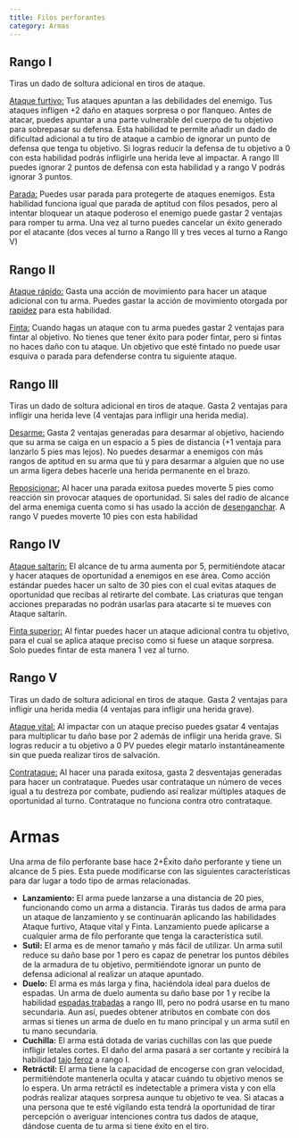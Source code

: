 ```yaml
---
title: Filos perforantes
category: Armas
---
```


## Rango I

Tiras un dado de soltura adicional en tiros de ataque.

<u>Ataque furtivo:</u> Tus ataques apuntan a las debilidades del enemigo. Tus ataques infligen +2 daño en ataques sorpresa o por flanqueo. Antes de atacar, puedes apuntar a una parte vulnerable del cuerpo de tu objetivo para sobrepasar su defensa. Esta habilidad te permite añadir un dado de dificultad adicional a tu tiro de ataque a cambio de ignorar un punto de defensa que tenga tu objetivo. Si logras reducir la defensa de tu objetivo a 0 con esta habilidad podrás infligirle una herida leve al impactar. A rango III puedes ignorar 2 puntos de defensa con esta habilidad y a rango V podrás ignorar 3 puntos.

<u>Parada:</u> Puedes usar parada para protegerte de ataques enemigos. Esta habilidad funciona igual que parada de aptitud con filos pesados, pero al intentar bloquear un ataque poderoso el enemigo puede gastar 2 ventajas para romper tu arma. Una vez al turno puedes cancelar un éxito generado por el atacante (dos veces al turno a Rango III y tres veces al turno a Rango V)

## Rango II

<u>Ataque rápido:</u> Gasta una acción de movimiento para hacer un ataque adicional con tu arma. Puedes gastar la acción de movimiento otorgada por [rapidez](https://raldamain.com/rules/Rangos/Combate/reflejos.html#rango-i) para esta habilidad.

<u>Finta:</u> Cuando hagas un ataque con tu arma puedes gastar 2 ventajas para fintar al objetivo. No tienes que tener éxito para poder fintar, pero si fintas no haces daño con tu ataque. Un objetivo que esté fintado no puede usar esquiva o parada para defenderse contra tu siguiente ataque.

## Rango III 

Tiras un dado de soltura adicional en tiros de ataque. Gasta 2 ventajas para infligir una herida leve (4 ventajas para infligir una herida media). 

<u>Desarme:</u> Gasta 2 ventajas generadas para desarmar al objetivo, haciendo que su arma se caiga en un espacio a 5 pies de distancia (+1 ventaja para lanzarlo 5 pies mas lejos). No puedes desarmar a enemigos con más rangos de aptitud en su arma que tú y para desarmar a alguien que no use un arma ligera debes hacerle una herida permanente en el brazo.

<u>Reposicionar:</u> Al hacer una parada exitosa puedes moverte 5 pies como reacción sin provocar ataques de oportunidad. Si sales del radio de alcance del arma enemiga cuenta como si has usado la acción de [desenganchar](https://raldamain.com/rules/Reglas%20principales/reglas%20de%20combate.html#acci%C3%B3n-de-movimiento). A rango V puedes moverte 10 pies con esta habilidad

## Rango IV

<u>Ataque saltarín:</u> El alcance de tu arma aumenta por 5, permitiéndote atacar y hacer ataques de oportunidad a enemigos en ese área. Como acción estándar puedes hacer un salto de 30 pies con el cual evitas ataques de oportunidad que recibas al retirarte del combate. Las criaturas que tengan acciones preparadas no podrán usarlas para atacarte si te mueves con Ataque saltarín.

<u>Finta superior:</u> Al fintar puedes hacer un ataque adicional contra tu objetivo, para el cual se aplica ataque preciso como si fuese un ataque sorpresa. Solo puedes fintar de esta manera 1 vez al turno.

## Rango V 

Tiras un dado de soltura adicional en tiros de ataque. Gasta 2 ventajas para infligir una herida media (4 ventajas para infligir una herida grave).

<u>Ataque vital:</u> Al impactar con un ataque preciso puedes gsatar 4 ventajas para multiplicar tu daño base por 2 además de infligir una herida grave. Si logras reducir a tu objetivo a 0 PV puedes elegir matarlo instantáneamente sin que pueda realizar tiros de salvación.

<u>Contrataque:</u> Al hacer una parada exitosa, gasta 2 desventajas generadas para hacer un contrataque. Puedes usar contrataque un número de veces igual a tu destreza por combate, pudiendo así realizar múltiples ataques de oportunidad al turno. Contrataque no funciona contra otro contrataque.

# Armas

Una arma de filo perforante base hace 2+Éxito daño perforante y tiene un alcance de 5 pies. Esta puede modificarse con las siguientes características para dar lugar a todo tipo de armas relacionadas.

- **Lanzamiento:** El arma puede lanzarse a una distancia de 20 pies, funcionando como un arma a distancia. Tirarás tus dados de arma para un ataque de lanzamiento y se continuarán aplicando las habilidades Ataque furtivo, Ataque vital y Finta. Lanzamiento puede aplicarse a cualquier arma de filo perforante que tenga la característica sutil.
- **Sutil:** El arma es de menor tamaño y más fácil de utilizar. Un arma sutil reduce su daño base por 1 pero es capaz de penetrar los puntos débiles de la armadura de tu objetivo, permitiéndote ignorar un punto de defensa adicional al realizar un ataque apuntado.
- **Duelo:** El arma es más larga y fina, haciéndola ideal para duelos de espadas. Un arma de duelo aumenta su daño base por 1 y recibe la habilidad [espadas trabadas](https://raldamain.com/rules/Rangos/Armas/filos%20cortantes.html#rango-iii) a rango III, pero no podrá usarse en tu mano secundaria. Aun así, puedes obtener atributos en combate con dos armas si tienes un arma de duelo en tu mano principal y un arma sutil en tu mano secundaria.
- **Cuchilla:** El arma está dotada de varias cuchillas con las que puede infligir letales cortes. El daño del arma pasará a ser cortante y recibirá la habilidad [tajo feroz](https://raldamain.com/rules/Rangos/Armas/filos%20cortantes.html#rango-i) a rango I. 
- **Retráctil:** El arma tiene la capacidad de encogerse con gran velocidad, permitiéndote mantenerla oculta y atacar cuándo tu objetivo menos se lo espera. Un arma retráctil es indetectable a primera vista y con ella podrás realizar ataques sorpresa aunque tu objetivo te vea. Si atacas a una persona que te esté vigilando esta tendrá la oportunidad de tirar percepción o averiguar intenciones contra tus dados de ataque, dándose cuenta de tu arma si tiene éxito en el tiro.

